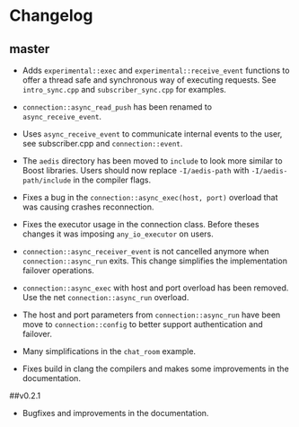 # Changelog

## master

* Adds `experimental::exec` and `experimental::receive_event`
  functions to offer a thread safe and synchronous way of executing
  requests. See `intro_sync.cpp` and `subscriber_sync.cpp` for
  examples.

* `connection::async_read_push` has been renamed to
  `async_receive_event`.

* Uses `async_receive_event` to communicate internal events to the
  user, see subscriber.cpp and `connection::event`.

* The `aedis` directory has been moved to `include` to look more
  similar to Boost libraries. Users should now replace `-I/aedis-path`
  with `-I/aedis-path/include` in the compiler flags.

* Fixes a bug in the `connection::async_exec(host, port)` overload
  that was causing crashes reconnection.

* Fixes the executor usage in the connection class. Before theses
  changes it was imposing `any_io_executor` on users.

* `connection::async_receiver_event` is not cancelled anymore when
  `connection::async_run` exits. This change simplifies the
  implementation failover operations.

* `connection::async_exec` with host and port overload has been
  removed. Use the net `connection::async_run` overload.

* The host and port parameters from `connection::async_run` have been
  move to `connection::config` to better support authentication and
  failover.

* Many simplifications in the `chat_room` example.

* Fixes build in clang the compilers and makes some improvements in
  the documentation.

##v0.2.1

* Bugfixes and improvements in the documentation.
